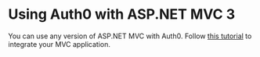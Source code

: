 # Using Auth0 with ASP.NET MVC 3

You can use any version of ASP.NET MVC with Auth0. Follow [this tutorial](aspnet-tutorial) to integrate your MVC application.


